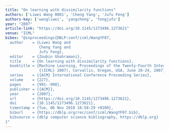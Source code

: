 ```yaml
---
title: "On learning with dissimilarity functions"
authors: ['Liwei Wang 0001', 'Cheng Yang', 'Jufu Feng']
authors-key: ['wangliwei', 'yangcheng', 'fengjufu']
year: "2007"
article-link: "https://doi.org/10.1145/1273496.1273621"
venue: "ICML"
bibex: "@inproceedings{DBLP:conf/icml/WangYF07,
  author    = {Liwei Wang and
               Cheng Yang and
               Jufu Feng},
  editor    = {Zoubin Ghahramani},
  title     = {On learning with dissimilarity functions},
  booktitle = {Machine Learning, Proceedings of the Twenty-Fourth International Conference
               {(ICML} 2007), Corvallis, Oregon, USA, June 20-24, 2007},
  series    = {{ACM} International Conference Proceeding Series},
  volume    = {227},
  pages     = {991--998},
  publisher = {{ACM}},
  year      = {2007},
  url       = {https://doi.org/10.1145/1273496.1273621},
  doi       = {10.1145/1273496.1273621},
  timestamp = {Tue, 06 Nov 2018 16:58:29 +0100},
  biburl    = {https://dblp.org/rec/conf/icml/WangYF07.bib},
  bibsource = {dblp computer science bibliography, https://dblp.org}
}"
---
```

